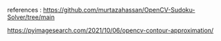 references :
https://github.com/murtazahassan/OpenCV-Sudoku-Solver/tree/main

https://pyimagesearch.com/2021/10/06/opencv-contour-approximation/
